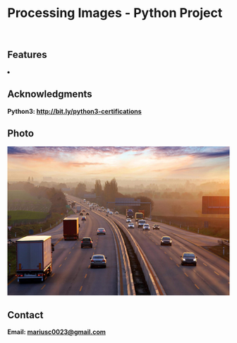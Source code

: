 <h1> Processing Images - Python Project</h1>
<br>
<h2>Features</h2>
<li></li>


<h2>Acknowledgments</h2>

<b> Python3: http://bit.ly/python3-certifications <b>
<br>


<h2>Photo</h2>
<img src="road.jpg">
<br>


<h2>Contact</h2>

<b> Email: mariusc0023@gmail.com </b>
